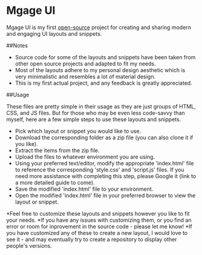 # Mgage UI

Mgage UI is my first [open-source](https://en.wikipedia.org/wiki/Open-source_software) project for creating and sharing modern and engaging UI layouts and snippets.

##Notes

- Source code for some of the layouts and snippets have been taken from other open source projects and adapted to fit my needs.
- Most of the layouts adhere to my personal design aesthetic which is very minimalistic and resembles a lot of material design.
- This is my first actual project, and any feedback is greatly appreciated.

##Usage

These files are pretty simple in their usage as they are just groups of HTML, CSS, and JS files. But for those who may be even less code-savvy than myself, here are a few simple steps to use these layouts and snippets. 

- Pick which layout or snippet you would like to use.
- Download the corresponding folder as a zip file (you can also clone it if you like).
- Extract the items from the zip file.
- Upload the files to whatever environment you are using.
- Using your preferred text/editor, modify the appropriate 'index.html' file to reference the corresponding 'style.css' and 'script.js' files. If you need more assistance with completing this step, please Google it (link to a more detailed guide to come).
- Save the modified 'index.html' file to your environment.
- Open the modified 'index.html' file in your preferred browser to view the layout or snippet.

*Feel free to customize these layouts and snippets however you like to fit your needs. 
*If you have any issues with customizing them, or you find an error or room for inprovement in the source code - please let me know!
*If you have customized any of these to create a new layout, I would love to see it - and may eventually try to create a repository to display other people's versions.
